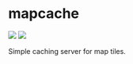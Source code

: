 # mapcache

[<img src="https://img.shields.io/pypi/v/mapcache">](https://pypi.python.org/pypi/mapcache)
[<img src="https://img.shields.io/docker/cloud/build/luphord/mapcache">](https://hub.docker.com/r/luphord/mapcache)

Simple caching server for map tiles.
